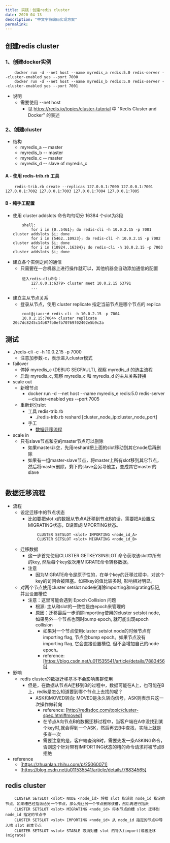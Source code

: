 ```yaml
---
title: 实践：创建redis cluster
date: 2020-04-13
description: "中文字符编码实现方案"
permalink:
---
```


## 创建redis cluster
### 1、创建docker实例
```
    docker run -d --net host --name myredis_a redis:5.0 redis-server --cluster-enabled yes --port 7000
    docker run -d --net host --name myredis_b redis:5.0 redis-server --cluster-enabled yes --port 7001
```

- 说明
    + 需要使用 --net host 
        - 见 https://redis.io/topics/cluster-tutorial 中 "Redis Cluster and Docker" 的表述

### 2、创建cluster
- 结构
    + myredis_a -- master
    + myredis_b -- master
    + myredis_c -- master
    + myredis_d -- slave of myredis_c

#### A - 使用 redis-trib.rb 工具
```
    redis-trib.rb create --replicas 127.0.0.1:7000 127.0.0.1:7001 127.0.0.1:7002 127.0.0.1:7003 127.0.0.1:7004 127.0.0.1:7005
```

#### B - 纯手工配置
- 使用 cluster addslots 命令均匀切分 16384 个slot为3段
    ```
        shell:
            for i in {0..5461}; do redis-cli -h 10.0.2.15 -p 7001 cluster addslots $i; done
            for i in {5462..10923}; do redis-cli -h 10.0.2.15 -p 7002 cluster addslots $i; done
            for i in {10924..16384}; do redis-cli -h 10.0.2.15 -p 7003 cluster addslots $i; done
    ```
- 建立各个实例之间的通信
    + 只需要在一台机器上进行操作就可以，其他机器会自动添加通信的配置
    ```
        进入redis-cli命令：
            127.0.0.1:6379> cluster meet 10.0.2.15 63791
            ...
    ```
- 建立主从节点关系
    + 登录从节点，使用 cluster replicate 指定当前节点是哪个节点的 replica
    ```
        root@jiao:~# redis-cli -h 10.0.2.15 -p 7004
        10.0.2.15:7004> cluster replicate 20c7dc8245c14b87fb0efb70769f02402e5b9c2a
    ```

## 测试
- ./redis-cli -c -h 10.0.2.15 -p 7000
    + 注意加参数-c，表示进入cluster模式
- failover
    + 停掉 myredis_c (DEBUG SEGFAULT), 观察 myredis_d 的选主流程
    + 启动 myredis_c, 观察 myredis_c 和 myredis_d 的主从关系转换
- scale out
    + 新增节点
        - docker run -d --net host --name myredis_e redis:5.0 redis-server --cluster-enabled yes --port 7005
    + 重新划分slot
        -  工具 redis-trib.rb
            + ./redis-trib.rb reshard [cluster_node_ip:cluster_node_port]
        - 手工
            + [数据迁移流程](#数据迁移流程)
- scale in
    + 只有slave节点和空的master节点可以删除
        - 如果master非空，先用reshard把上面的slot移动到其它node后再删除
        - 如果有一组master-slave节点，将master上所有slot移到其它节点，然后将master删除，剩下的slave会另寻他主，变成其它master的slave


<h1 id="数据迁移流程" ></h1>

## 数据迁移流程
- 流程
    + 设定迁移中的节点状态
        - 比如要把slot x的数据从节点A迁移到节点B的话，需要把A设置成MIGRATING状态，B设置成IMPORTING状态。
            ```
                CLUSTER SETSLOT <slot> IMPORTING <node_id_A>
                CLUSTER SETSLOT <slot> MIGRATING <node_id_B>
            ```
    + 迁移数据
        - 这一步首先使用CLUSTER GETKEYSINSLOT 命令获取该slot中所有的key, 然后每个key依次用MIGRATE命令转移数据。
        - 注意
            + 因为MIGRATE命令是原子性的，在单个key的迁移过程中，对这个key的访问会被阻塞。如果key的值比较多时, 影响相对明显。
    + 对两个节点使用cluster setslot node来消除importing和migrating标记, 并且设置槽位
        - 注意：这里可能会遇到 Epoch Collision 问题
            + 根源: 主从和slot的一致性是由epoch来管理的
            + 原因：迁移最后一步消除importing使用的cluster setslot node, 如果另外一个节点也同时bump epoch, 就可能出现epoch collision
                - 如果对一个节点使用cluster setslot node的时候节点有importing flag, 节点会bump epoch。如果节点没有importing flag, 它会直接设置槽位, 但不会增加自己的node epoch。
                - reference: [https://blog.csdn.net/u011535541/article/details/78834565]
- 影响
    + redis cluster的数据迁移基本不会影响集群使用
        - 但是，在数据从节点A迁移到B的过程中，数据可能在A上，也可能在B上，redis是怎么知道要到哪个节点上去找的呢？
            + ASK和MOVED转向: MOVED是永久转向信号，ASK则表示只这一次操作做转向
                - reference: [http://redisdoc.com/topic/cluster-spec.html#moved]
                - 在节点A向节点B的数据迁移过程中，当客户端在A中没找到某个key时,就会得到一个ASK，然后再去B中查找，实际上就是多查一次
                - 需要注意的是，客户端查询B时，需要先发一条ASKING命令，否则这个针对带有IMPORTING状态的槽的命令请求将被节点B拒绝
- reference
    + [https://zhuanlan.zhihu.com/p/25060071]
    + [https://blog.csdn.net/u011535541/article/details/78834565]

## redis cluster 
```
    CLUSTER SETSLOT <slot> NODE <node_id> 将槽 slot 指派给 node_id 指定的节点，如果槽已经指派给另一个节点，那么先让另一个节点删除该槽，然后再进行指派
    CLUSTER SETSLOT <slot> MIGRATING <node_id> 将本节点的槽 slot 迁移到 node_id 指定的节点中
    CLUSTER SETSLOT <slot> IMPORTING <node_id> 从 node_id 指定的节点中导入槽 slot 到本节点
    CLUSTER SETSLOT <slot> STABLE 取消对槽 slot 的导入(import)或者迁移(migrate)
```